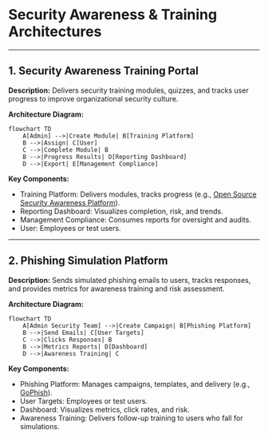 # Security Awareness & Training Architectures

---

## 1. Security Awareness Training Portal

**Description:**
Delivers security training modules, quizzes, and tracks user progress to improve organizational security culture.

**Architecture Diagram:**
```mermaid
flowchart TD
    A[Admin] -->|Create Module| B[Training Platform]
    B -->|Assign| C[User]
    C -->|Complete Module| B
    B -->|Progress Results| D[Reporting Dashboard]
    D -->|Export| E[Management Compliance]
```

**Key Components:**
- Training Platform: Delivers modules, tracks progress (e.g., [Open Source Security Awareness Platform](https://github.com/toniblyx/security-tools/blob/master/README.md#security-awareness-training)).
- Reporting Dashboard: Visualizes completion, risk, and trends.
- Management Compliance: Consumes reports for oversight and audits.
- User: Employees or test users.

---

## 2. Phishing Simulation Platform

**Description:**
Sends simulated phishing emails to users, tracks responses, and provides metrics for awareness training and risk assessment.

**Architecture Diagram:**
```mermaid
flowchart TD
    A[Admin Security Team] -->|Create Campaign| B[Phishing Platform]
    B -->|Send Emails| C[User Targets]
    C -->|Clicks Responses| B
    B -->|Metrics Reports| D[Dashboard]
    D -->|Awareness Training| C
```

**Key Components:**
- Phishing Platform: Manages campaigns, templates, and delivery (e.g., [GoPhish](https://getgophish.com/)).
- User Targets: Employees or test users.
- Dashboard: Visualizes metrics, click rates, and risk.
- Awareness Training: Delivers follow-up training to users who fall for simulations. 